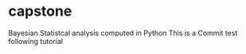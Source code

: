 # capstone
Bayesian Statistcal analysis computed in Python
This is a Commit test
following tutorial 
